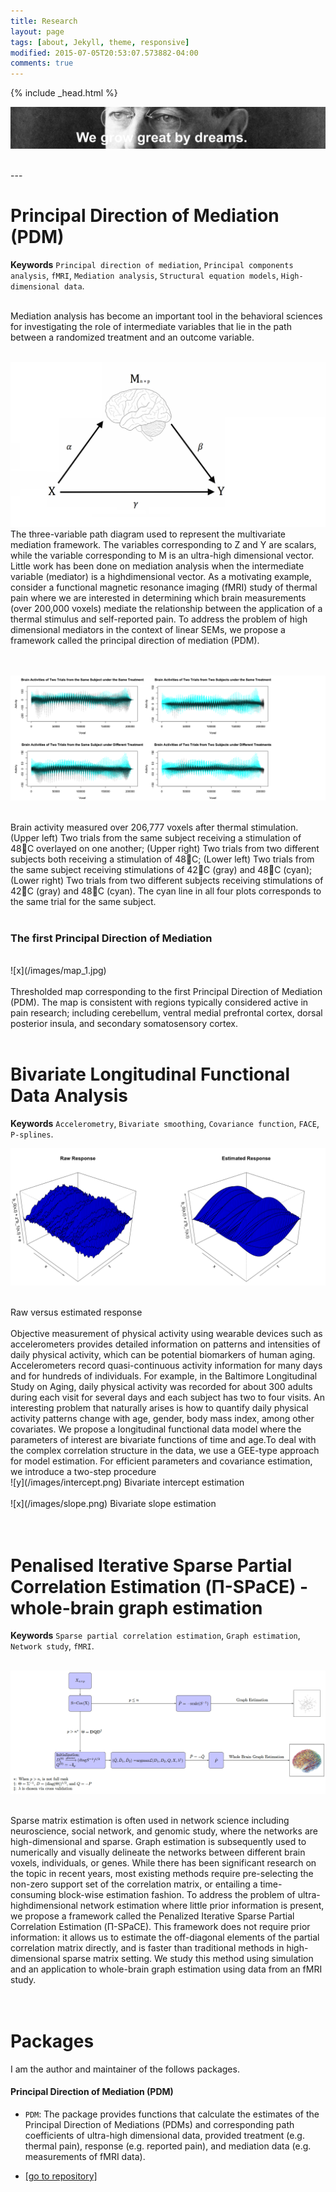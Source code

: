 ```yaml
---
title: Research
layout: page
tags: [about, Jekyll, theme, responsive]
modified: 2015-07-05T20:53:07.573882-04:00
comments: true
---
```

{% include _head.html %}

![x](/images/Wilson.jpg)

<br />
---

# Principal Direction of Mediation (PDM)

**Keywords** `Principal direction of mediation`, `Principal components analysis`, `fMRI`, `Mediation analysis`, `Structural equation models`, `High-dimensional data`.
<br />
<br />

Mediation analysis has become an important tool in the behavioral sciences for investigating
the role of intermediate variables that lie in the path between a randomized treatment
and an outcome variable.
<br />
<br />

![](/images/path.png)
The three-variable path diagram used to represent the multivariate mediation framework. The variables corresponding to Z and Y are scalars, while the variable corresponding to M is an ultra-high dimensional vector. Little work has been done on mediation analysis when the intermediate variable (mediator) is a highdimensional vector. As a motivating example, consider a functional magnetic resonance imaging (fMRI) study of thermal pain where we are interested in determining which brain measurements (over 200,000 voxels) mediate the relationship between the application of a thermal stimulus and self-reported pain. To address the problem of high dimensional mediators in the context of linear SEMs, we propose a framework called the principal direction of mediation (PDM).
<br />
<br />
<br />

![x](/images/figure0.png)

<br />
Brain activity measured over 206,777 voxels after thermal stimulation. 
(Upper left) Two trials from the same subject receiving a stimulation of 48C overlayed on one another; (Upper right) Two trials from two different subjects both receiving a stimulation of 48C; (Lower left) Two trials from the same subject receiving stimulations of 42C (gray) and 48C (cyan); (Lower right) Two trials from two different subjects receiving stimulations of 42C (gray) and 48C (cyan). The cyan line in all four plots corresponds to the same trial for the same subject.
<br />
<br />

### The first Principal Direction of Mediation
<br />
![x](/images/map_1.jpg) 

<br />
<br />
Thresholded map corresponding to the first Principal Direction of Mediation (PDM). The map is consistent with regions typically considered active in pain research; including cerebellum, ventral medial prefrontal cortex, dorsal posterior insula, and secondary somatosensory cortex.

<br />
<br />


# Bivariate Longitudinal Functional Data Analysis

**Keywords** `Accelerometry`, `Bivariate smoothing`, `Covariance function`, `FACE`, `P-splines`.
<br />

![x](/images/all.png) 

<br />
Raw versus estimated response

<br />
<br />
Objective measurement of physical activity using wearable devices such as accelerometers provides detailed information on patterns and intensities of daily physical activity, which can be potential biomarkers of human aging. Accelerometers record quasi-continuous activity information for many days and for hundreds of individuals. For example, in the Baltimore Longitudinal Study on Aging, daily physical activity was recorded for about 300 adults during each visit for several days and each subject has two to four visits. An interesting problem that naturally arises is how to quantify daily physical activity patterns change with age, gender, body mass index, among other covariates. We propose a longitudinal functional data model where the parameters of interest are bivariate functions of time and age.To deal with the complex correlation structure in the data, we use a GEE-type approach for model estimation. For efficient parameters and covariance estimation, we introduce a two-step procedure

<br />
![y](/images/intercept.png) 
Bivariate intercept estimation

<br />
<br />
![x](/images/slope.png) 
Bivariate slope estimation
<br />
<br />
<br />

# Penalised Iterative Sparse Partial Correlation Estimation (Π-SPaCE) -  whole-brain graph estimation

**Keywords** `Sparse partial correlation estimation`, `Graph estimation`, `Network study`, `fMRI`.
<br />
<br />

![x](/images/graph_estimation.png) 

<br />
Sparse matrix estimation is often used in network science including neuroscience, social network, and genomic study, where the networks are high-dimensional and sparse. Graph estimation is subsequently used to numerically and visually delineate the networks between different brain voxels, individuals, or genes. While there has been significant research on the topic in recent years, most existing methods require pre-selecting the non-zero support set of the correlation matrix, or entailing a time-consuming block-wise estimation fashion. To address the problem of ultra-highdimensional network estimation where little prior information is present, we propose a framework called the Penalized Iterative Sparse Partial Correlation Estimation (Π-SPaCE). This framework does not require prior information: it allows us to estimate the off-diagonal elements of the partial correlation matrix directly, and is faster than traditional methods in high-dimensional sparse matrix setting. We study this method using simulation and an application to whole-brain graph estimation using data from an fMRI study.
<br />
<br />
<br />


# Packages

I am the author and maintainer of the follows packages. 

#### Principal Direction of Mediation (PDM)
* `PDM`: The package provides functions that calculate the estimates of the Principal Direction of Mediations (PDMs) and corresponding path coefficients of ultra-high dimensional data, provided treatment (e.g. thermal pain), response (e.g. reported pain), and mediation data (e.g. measurements of fMRI data).

* [[go to repository]](http://github.com/oliverychen)

<br />

